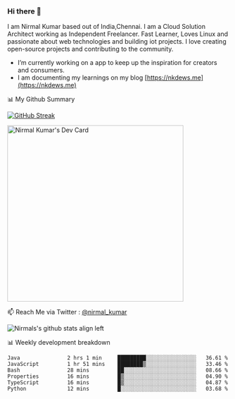 ### Hi there 👋

 I am Nirmal Kumar based out of India,Chennai. I am a Cloud Solution Architect working as Independent Freelancer. Fast Learner, Loves Linux and passionate about web technologies and building iot projects. I love creating open-source projects and contributing to the community.

- I’m currently working on a app to keep up the inspiration for creators and consumers.
- I am documenting my learnings on my blog [https://nkdews.me](https://nkdews.me)


📊 My Github Summary

[![GitHub Streak](https://github-readme-streak-stats.herokuapp.com?user=nk-gears&theme=dark&hide_border=true&date_format=M%20j%5B%2C%20Y%5D)](https://git.io/streak-stats)

<a href="https://app.daily.dev/nirmal_kumar"><img src="https://api.daily.dev/devcards/a16cfcf02d384b16b41de71ce4d1d811.png?r=8ve" width="400" alt="Nirmal Kumar's Dev Card"/></a>

📫 Reach Me via  Twitter : [@nirmal_kumar](https://twitter.com/nirmal_kumar)

![Nirmals's github stats align left](https://github-readme-stats.vercel.app/api?username=nk-gears&show_icons=true)


📊 Weekly development breakdown

<!--START_SECTION:waka-->

```text
Java               2 hrs 1 min     █████████░░░░░░░░░░░░░░░░   36.61 %
JavaScript         1 hr 51 mins    ████████▒░░░░░░░░░░░░░░░░   33.46 %
Bash               28 mins         ██░░░░░░░░░░░░░░░░░░░░░░░   08.66 %
Properties         16 mins         █▒░░░░░░░░░░░░░░░░░░░░░░░   04.90 %
TypeScript         16 mins         █▒░░░░░░░░░░░░░░░░░░░░░░░   04.87 %
Python             12 mins         █░░░░░░░░░░░░░░░░░░░░░░░░   03.68 %
```

<!--END_SECTION:waka-->


